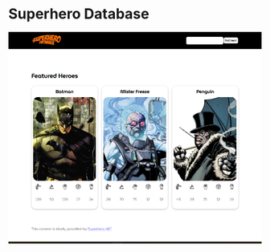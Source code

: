 # Superhero Database

![alt text](https://github.com/Dabrowa123/HeroApiNew/blob/main/src/assets/img/superhero-database.png?raw=true)

